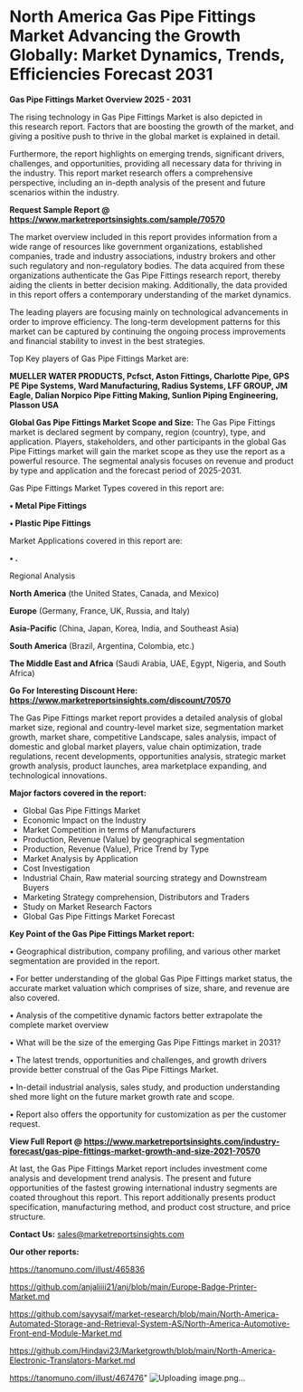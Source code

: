 # North America Gas Pipe Fittings Market Advancing the Growth Globally: Market Dynamics, Trends, Efficiencies Forecast 2031

<Strong> Gas Pipe Fittings Market Overview 2025 - 2031</strong>

The rising technology in Gas Pipe Fittings Market is also depicted in this research report. Factors that are boosting the growth of the market, and giving a positive push to thrive in the global market is explained in detail.

Furthermore, the report highlights on emerging trends, significant drivers, challenges, and opportunities, providing all necessary data for thriving in the industry. This report market research offers a comprehensive perspective, including an in-depth analysis of the present and future scenarios within the industry.

<strong>Request Sample Report @ <a href=https://www.marketreportsinsights.com/sample/70570>https://www.marketreportsinsights.com/sample/70570</a></strong>

The market overview included in this report provides information from a wide range of resources like government organizations, established companies, trade and industry associations, industry brokers and other such regulatory and non-regulatory bodies. The data acquired from these organizations authenticate the Gas Pipe Fittings research report, thereby aiding the clients in better decision making. Additionally, the data provided in this report offers a contemporary understanding of the market dynamics.

The leading players are focusing mainly on technological advancements in order to improve efficiency. The long-term development patterns for this market can be captured by continuing the ongoing process improvements and financial stability to invest in the best strategies.

Top Key players of Gas Pipe Fittings Market are:

<strong>MUELLER WATER PRODUCTS, Pcfsct, Aston Fittings, Charlotte Pipe, GPS PE Pipe Systems, Ward Manufacturing, Radius Systems, LFF GROUP, JM Eagle, Dalian Norpico Pipe Fitting Making, Sunlion Piping Engineering, Plasson USA</strong>

<strong><b>Global Gas Pipe Fittings Market Scope and Size:</b></strong>
The Gas Pipe Fittings market is declared segment by company, region (country), type, and application. Players, stakeholders, and other participants in the global Gas Pipe Fittings market will gain the market scope as they use the report as a powerful resource. The segmental analysis focuses on revenue and product by type and application and the forecast period of 2025-2031.

Gas Pipe Fittings Market Types covered in this report are:

<strong>• Metal Pipe Fittings

• Plastic Pipe Fittings</strong>

Market Applications covered in this report are:

<strong>• .</strong> 

Regional Analysis

<strong>North America</strong> (the United States, Canada, and Mexico)

<strong>Europe</strong> (Germany, France, UK, Russia, and Italy)

<strong>Asia-Pacific</strong> (China, Japan, Korea, India, and Southeast Asia)

<strong>South America</strong> (Brazil, Argentina, Colombia, etc.)

<strong>The Middle East and Africa</strong> (Saudi Arabia, UAE, Egypt, Nigeria, and South Africa)

<strong>Go For Interesting Discount Here: <a href=https://www.marketreportsinsights.com/discount/70570>https://www.marketreportsinsights.com/discount/70570</a></strong>

The Gas Pipe Fittings market report provides a detailed analysis of global market size, regional and country-level market size, segmentation market growth, market share, competitive Landscape, sales analysis, impact of domestic and global market players, value chain optimization, trade regulations, recent developments, opportunities analysis, strategic market growth analysis, product launches, area marketplace expanding, and technological innovations.

<strong><b>Major factors covered in the report:</b></strong>
<ul>
  <li>Global Gas Pipe Fittings Market </li>
  <li>Economic Impact on the Industry</li>
  <li>Market Competition in terms of Manufacturers</li>
  <li>Production, Revenue (Value) by geographical segmentation</li>
  <li>Production, Revenue (Value), Price Trend by Type</li>
  <li>Market Analysis by Application</li>
  <li>Cost Investigation</li>
  <li>Industrial Chain, Raw material sourcing strategy and Downstream Buyers</li>
  <li>Marketing Strategy comprehension, Distributors and Traders</li>
  <li>Study on Market Research Factors</li>
  <li>Global Gas Pipe Fittings Market Forecast</li>
</ul>

<strong><b>Key Point of the Gas Pipe Fittings Market report:</b></strong>

• Geographical distribution, company profiling, and various other market segmentation are provided in the report.

• For better understanding of the global Gas Pipe Fittings market status, the accurate market valuation which comprises of size, share, and revenue are also covered.

• Analysis of the competitive dynamic factors better extrapolate the complete market overview

• What will be the size of the emerging Gas Pipe Fittings market in 2031?

• The latest trends, opportunities and challenges, and growth drivers provide better construal of the Gas Pipe Fittings Market.

• In-detail industrial analysis, sales study, and production understanding shed more light on the future market growth rate and scope.

• Report also offers the opportunity for customization as per the customer request.

<strong><b>View Full Report @ <a href=https://www.marketreportsinsights.com/industry-forecast/gas-pipe-fittings-market-growth-and-size-2021-70570>https://www.marketreportsinsights.com/industry-forecast/gas-pipe-fittings-market-growth-and-size-2021-70570</a></b></strong>


At last, the Gas Pipe Fittings Market report includes investment come analysis and development trend analysis. The present and future opportunities of the fastest growing international industry segments are coated throughout this report. This report additionally presents product specification, manufacturing method, and product cost structure, and price structure.

<strong>Contact Us:</strong>
sales@marketreportsinsights.com

<strong>Our other reports:</strong>

<a href=https://tanomuno.com/illust/465836>https://tanomuno.com/illust/465836</a>

<a href=https://github.com/anjaliiii21/anj/blob/main/Europe-Badge-Printer-Market.md>https://github.com/anjaliiii21/anj/blob/main/Europe-Badge-Printer-Market.md</a>

<a href=https://github.com/sayysaif/market-research/blob/main/North-America-Automated-Storage-and-Retrieval-System-AS/North-America-Automotive-Front-end-Module-Market.md>https://github.com/sayysaif/market-research/blob/main/North-America-Automated-Storage-and-Retrieval-System-AS/North-America-Automotive-Front-end-Module-Market.md</a>

<a href=https://github.com/Hindavi23/Marketgrowth/blob/main/North-America-Electronic-Translators-Market.md>https://github.com/Hindavi23/Marketgrowth/blob/main/North-America-Electronic-Translators-Market.md</a>

<a href=https://tanomuno.com/illust/467476>https://tanomuno.com/illust/467476</a>"
![Uploading image.png…]()
